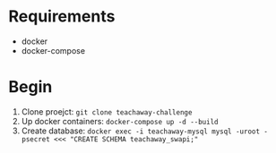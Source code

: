 # Requirements
- docker
- docker-compose

# Begin
1. Clone proejct: `git clone teachaway-challenge`
2. Up docker containers: `docker-compose up -d --build`
3. Create database: `docker exec -i teachaway-mysql mysql -uroot -psecret <<< "CREATE SCHEMA teachaway_swapi;"`